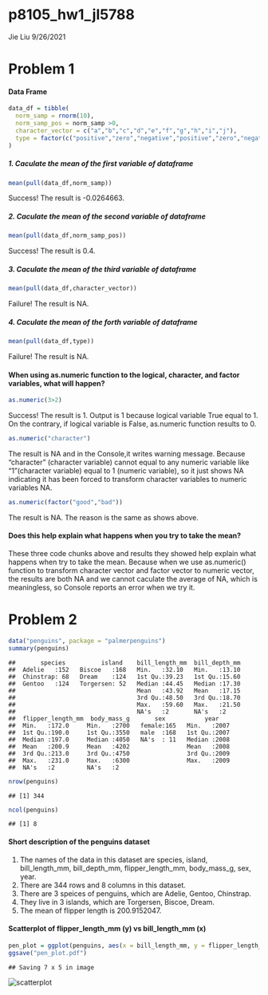 p8105\_hw1\_jl5788
================
Jie Liu
9/26/2021

# Problem 1

#### Data Frame

``` r
data_df = tibble(
  norm_samp = rnorm(10),
  norm_samp_pos = norm_samp >0,
  character_vector = c("a","b","c","d","e","f","g","h","i","j"),
  type = factor(c("positive","zero","negative","positive","zero","negative","positive","zero","negative","positive"), levels = c("positive","zero","negative"))
)
```

##### 1. Caculate the mean of the first variable of dataframe

``` r
mean(pull(data_df,norm_samp))
```

Success! The result is -0.0264663.

##### 2. Caculate the mean of the second variable of dataframe

``` r
mean(pull(data_df,norm_samp_pos))
```

Success! The result is 0.4.

##### 3. Caculate the mean of the third variable of dataframe

``` r
mean(pull(data_df,character_vector))
```

Failure! The result is NA.

##### 4. Caculate the mean of the forth variable of dataframe

``` r
mean(pull(data_df,type))
```

Failure! The result is NA.

#### When using as.numeric function to the logical, character, and factor variables, what will happen?

``` r
as.numeric(3>2)
```

Success! The result is 1. Output is 1 because logical variable True
equal to 1. On the contrary, if logical variable is False, as.numeric
function results to 0.

``` r
as.numeric("character")
```

The result is NA and in the Console,it writes warning message. Because
“character” (character variable) cannot equal to any numeric variable
like “1”(character variable) equal to 1 (numeric variable), so it just
shows NA indicating it has been forced to transform character variables
to numeric variables NA.

``` r
as.numeric(factor("good","bad"))
```

The result is NA. The reason is the same as shows above.

#### Does this help explain what happens when you try to take the mean?

These three code chunks above and results they showed help explain what
happens when try to take the mean. Because when we use as.numeric()
function to transform character vector and factor vector to numeric
vector, the results are both NA and we cannot caculate the average of
NA, which is meaningless, so Console reports an error when we try it.

# Problem 2

``` r
data("penguins", package = "palmerpenguins")
summary(penguins)
```

    ##       species          island    bill_length_mm  bill_depth_mm  
    ##  Adelie   :152   Biscoe   :168   Min.   :32.10   Min.   :13.10  
    ##  Chinstrap: 68   Dream    :124   1st Qu.:39.23   1st Qu.:15.60  
    ##  Gentoo   :124   Torgersen: 52   Median :44.45   Median :17.30  
    ##                                  Mean   :43.92   Mean   :17.15  
    ##                                  3rd Qu.:48.50   3rd Qu.:18.70  
    ##                                  Max.   :59.60   Max.   :21.50  
    ##                                  NA's   :2       NA's   :2      
    ##  flipper_length_mm  body_mass_g       sex           year     
    ##  Min.   :172.0     Min.   :2700   female:165   Min.   :2007  
    ##  1st Qu.:190.0     1st Qu.:3550   male  :168   1st Qu.:2007  
    ##  Median :197.0     Median :4050   NA's  : 11   Median :2008  
    ##  Mean   :200.9     Mean   :4202                Mean   :2008  
    ##  3rd Qu.:213.0     3rd Qu.:4750                3rd Qu.:2009  
    ##  Max.   :231.0     Max.   :6300                Max.   :2009  
    ##  NA's   :2         NA's   :2

``` r
nrow(penguins)
```

    ## [1] 344

``` r
ncol(penguins)
```

    ## [1] 8

#### Short description of the penguins dataset

1.  The names of the data in this dataset are species, island,
    bill\_length\_mm, bill\_depth\_mm, flipper\_length\_mm,
    body\_mass\_g, sex, year.
2.  There are 344 rows and 8 columns in this dataset.
3.  There are 3 speices of penguins, which are Adelie, Gentoo,
    Chinstrap.
4.  They live in 3 islands, which are Torgersen, Biscoe, Dream.
5.  The mean of flipper length is 200.9152047.

#### Scatterplot of flipper\_length\_mm (y) vs bill\_length\_mm (x)

``` r
pen_plot = ggplot(penguins, aes(x = bill_length_mm, y = flipper_length_mm, color = species)) +geom_point()
ggsave("pen_plot.pdf")
```

    ## Saving 7 x 5 in image

![scatterplot](%22pen_plot.pdf%22)
